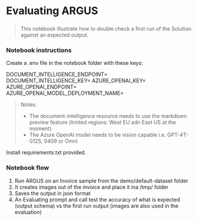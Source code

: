 # Evaluating ARGUS
### 

> This notebook illustrate how to double check a first run of the Solution against an expected output.


### Notebook instructions

Create a .env file in the notebook folder with these keys:

DOCUMENT_INTELLIGENCE_ENDPOINT=
DOCUMENT_INTELLIGENCE_KEY=
AZURE_OPENAI_KEY=
AZURE_OPENAI_ENDPOINT=
AZURE_OPENAI_MODEL_DEPLOYMENT_NAME=

> Notes:
> - The document-intelligence resource needs to use the markdown preview feature (limited regions: West EU adn East US at the moment). 
> - The Azure OpenAI model needs to be vision capable i.e. GPT-4T-0125, 0409 or Omni

Install requirements.txt provided.


### Notebook flow

1. Run ARGUS on an Invoice sample from the demo/default-dataset folder
2. It creates images out of the invoice and place it ina /tmp/ folder
3. Saves the output in json format
3. An Evaluating prompt and call test the accuracy of what is expected (output schema) vs the first run output (images are also used in the evaluation)
